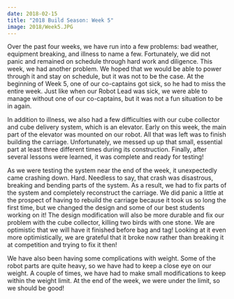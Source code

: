 ```yaml
---
date: 2018-02-15
title: "2018 Build Season: Week 5"
image: 2018/Week5.JPG
---
```


Over the past four weeks, we have run into a few problems: bad weather, equipment breaking, and illness to name a few. Fortunately, we did not panic and remained on schedule through hard work and diligence. This week, we had another problem. We hoped that we would be able to power through it and stay on schedule, but it was not to be the case. At the beginning of Week 5, one of our co-captains got sick, so he had to miss the entire week. Just like when our Robot Lead was sick, we were able to manage without one of our co-captains, but it was not a fun situation to be in again.

In addition to illness, we also had a few difficulties with our cube collector and cube delivery system, which is an elevator. Early on this week, the main part of the elevator was mounted on our robot. All that was left was to finish building the carriage. Unfortunately, we messed up up that small, essential part at least three different times during its construction. Finally, after several lessons were learned, it was complete and ready for testing!

As we were testing the system near the end of the week, it unexpectedly came crashing down. Hard. Needless to say, that crash was disastrous, breaking and bending parts of the system. As a result, we had to fix parts of the system and completely reconstruct the carriage. We did panic a little at the prospect of having to rebuild the carriage because it took us so long the first time, but we changed the design and some of our best students working on it! The design modification will also be more durable and fix our problem with the cube collector, killing two birds with one stone. We are optimistic that we will have it finished before bag and tag! Looking at it even more optimistically, we are grateful that it broke now rather than breaking it at competition and trying to fix it then!

We have also been having some complications with weight. Some of the robot parts are quite heavy, so we have had to keep a close eye on our weight. A couple of times, we have had to make small modifications to keep within the weight limit. At the end of the week, we were under the limit, so we should be good!
